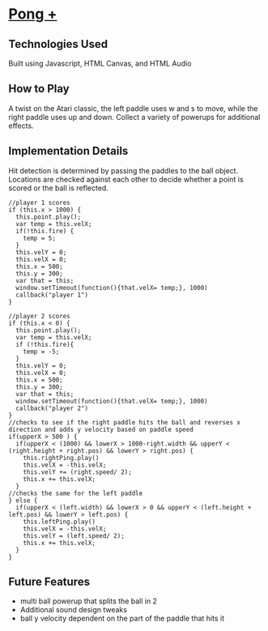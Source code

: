 # [Pong +](pongchamp.herokuapp.com)

## Technologies Used

Built using Javascript, HTML Canvas, and HTML Audio

## How to Play

A twist on the Atari classic, the left paddle uses w and s to move, while the right paddle uses up and down.  Collect a variety of powerups for additional effects.

## Implementation Details

Hit detection is determined by passing the paddles to the ball object.  Locations are checked against each other to decide whether a point is scored or the ball is reflected.

    //player 1 scores
    if (this.x > 1000) {
      this.point.play();
      var temp = this.velX;
      if(!this.fire) {
        temp = 5;
      }
      this.velY = 0;
      this.velX = 0;
      this.x = 500;
      this.y = 300;
      var that = this;
      window.setTimeout(function(){that.velX= temp;}, 1000)
      callback("player 1")
    }

    //player 2 scores
    if (this.x < 0) {
      this.point.play();
      var temp = this.velX;
      if (!this.fire){
        temp = -5;
      }
      this.velY = 0;
      this.velX = 0;
      this.x = 500;
      this.y = 300;
      var that = this;
      window.setTimeout(function(){that.velX= temp;}, 1000)
      callback("player 2")
    }
    //checks to see if the right paddle hits the ball and reverses x direction and adds y velocity based on paddle speed
    if(upperX > 500 ) {
      if(upperX < (1000) && lowerX > 1000-right.width && upperY < (right.height + right.pos) && lowerY > right.pos) {
        this.rightPing.play()
        this.velX = -this.velX;
        this.velY += (right.speed/ 2);
        this.x += this.velX;
      }
    //checks the same for the left paddle  
    } else {
      if(upperX < (left.width) && lowerX > 0 && upperY < (left.height + left.pos) && lowerY > left.pos) {
        this.leftPing.play()
        this.velX = -this.velX;
        this.velY = (left.speed/ 2);
        this.x += this.velX;
      }
    }

## Future Features
 - multi ball powerup that splits the ball in 2
 - Additional sound design tweaks
 - ball y velocity dependent on the part of the paddle that hits it
